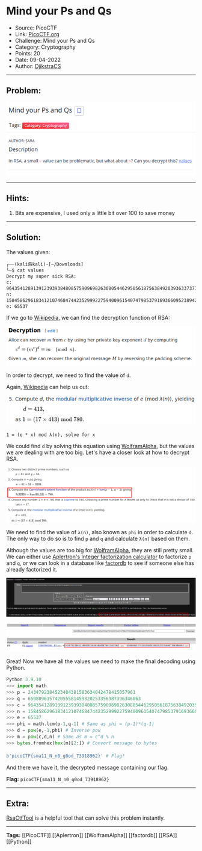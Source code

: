 # Mind your Ps and Qs
* Source: PicoCTF
* Link: [PicoCTF.org](https://picoctf.org/)
* Challenge: Mind your Ps and Qs
* Category: Cryptography
* Points: 20
* Date: 09-04-2022
* Author: [DjikstraCS](https://github.com/DjikstraCS)

---
## Problem:
![](./attachments/Pasted%20image%2020220409112521.png)

---
## Hints:
1. Bits are expensive, I used only a little bit over 100 to save money

---
## Solution:
The values given:

```console
┌──(kali㉿kali)-[~/Downloads]
└─$ cat values
Decrypt my super sick RSA:
c: 964354128913912393938480857590969826308054462950561875638492039363373779803642185
n: 1584586296183412107468474423529992275940096154074798537916936609523894209759157543
e: 65537  
```

If we go to [Wikipedia](https://en.wikipedia.org/wiki/RSA_(cryptosystem)#Decryption), we can find the decryption function of RSA:

![](./attachments/Pasted%20image%2020220409163036.png)

In order to decrypt, we need to find the value of `d`.

Again, [Wikipedia](https://en.wikipedia.org/wiki/RSA_(cryptosystem)#Decryption) can help us out:

![](./attachments/Pasted%20image%2020220409114758.png)

`1 = (e * x) mod λ(n), solve for x`

We could find `d` by solving this equation using [WolframAlpha](https://www.wolframalpha.com), but the values we are dealing with are too big. Let's have a closer look at how to decrypt RSA.

![](./attachments/Pasted%20image%2020220409145855.png)

We need to find the value of `λ(n)`, also known as `phi` in order to calculate `d`. The only way to do so is to find `p` and `q` and calculate `λ(n)` based on them.

Although the values are too big for [WolframAlpha](https://www.wolframalpha.com), they are still pretty small. We can either use [Aplertron's Integer factorization calculator](https://www.alpertron.com.ar/ECM.HTM) to factorize `p` and `q`, or we can look in a database like [factordb](http://factordb.com/) to see if someone else has already factorized it.

![](./attachments/Pasted%20image%2020220409142802.png)

![](./attachments/Pasted%20image%2020220409142841.png)

Great! Now we have all the values we need to make the final decoding using Python.

```py
Python 3.9.10
>>> import math
>>> p = 2434792384523484381583634042478415057961
>>> q = 650809615742055581459820253356987396346063
>>> c = 964354128913912393938480857590969826308054462950561875638492039363373779803642185
>>> n = 1584586296183412107468474423529992275940096154074798537916936609523894209759157543
>>> e = 65537
>>> phi = math.lcm(p-1,q-1) # Same as phi = (p-1)*(q-1)
>>> d = pow(e,-1,phi) # Inverse pow
>>> m = pow(c,d,n) # Same as m = c^d % n
>>> bytes.fromhex(hex(m)[2:]) # Convert message to bytes

b'picoCTF{sma11_N_n0_g0od_73918962}' # Flag!
```

And there we have it, the decrypted message containing our flag.

**Flag:** `picoCTF{sma11_N_n0_g0od_73918962}`

---
## Extra:
[RsaCtfTool](https://github.com/Ganapati/RsaCtfTool) is a helpful tool that can solve this problem instantly.

---
**Tags:** [[PicoCTF]] [[Aplertron]] [[WolframAlpha]] [[factordb]] [[RSA]] [[Python]]
